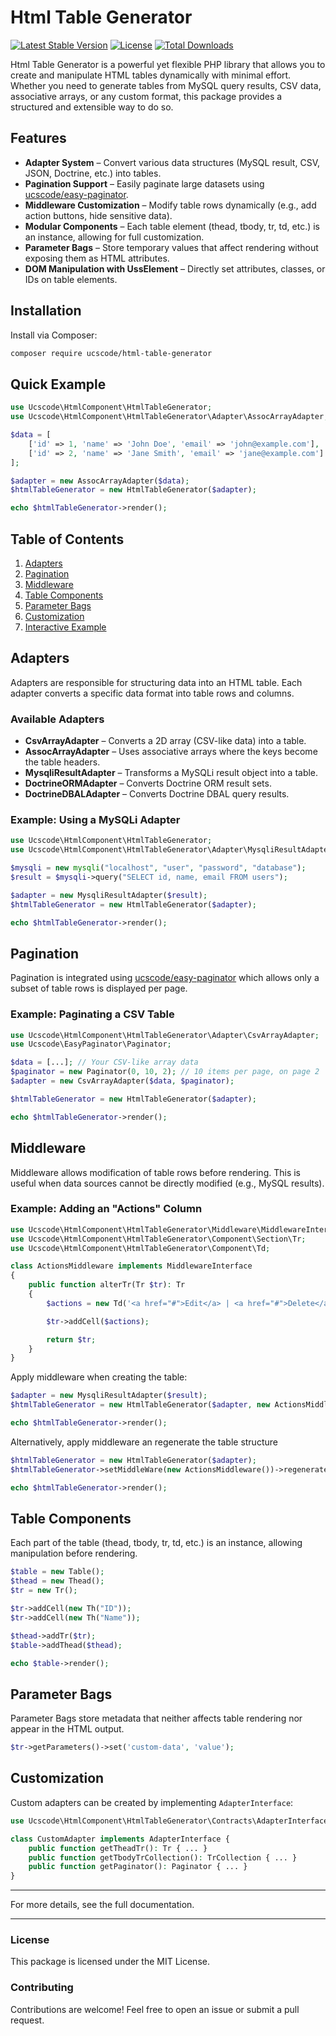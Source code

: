 # Html Table Generator

[![Latest Stable Version](https://poser.pugx.org/ucscode/html-table-generator/v/stable)](https://packagist.org/packages/ucscode/html-table-generator)
[![License](https://poser.pugx.org/ucscode/html-table-generator/license)](https://packagist.org/packages/ucscode/html-table-generator)
[![Total Downloads](https://poser.pugx.org/ucscode/html-table-generator/downloads)](https://packagist.org/packages/ucscode/html-table-generator)

Html Table Generator is a powerful yet flexible PHP library that allows you to create and manipulate HTML tables dynamically with minimal effort. Whether you need to generate tables from MySQL query results, CSV data, associative arrays, or any custom format, this package provides a structured and extensible way to do so.

## Features

- **Adapter System** – Convert various data structures (MySQL result, CSV, JSON, Doctrine, etc.) into tables.
- **Pagination Support** – Easily paginate large datasets using [ucscode/easy-paginator](https://github.com/ucscode/easy-paginator).
- **Middleware Customization** – Modify table rows dynamically (e.g., add action buttons, hide sensitive data).
- **Modular Components** – Each table element (thead, tbody, tr, td, etc.) is an instance, allowing for full customization.
- **Parameter Bags** – Store temporary values that affect rendering without exposing them as HTML attributes.
- **DOM Manipulation with UssElement** – Directly set attributes, classes, or IDs on table elements.

## Installation

Install via Composer:

```sh
composer require ucscode/html-table-generator
```

## Quick Example

```php
use Ucscode\HtmlComponent\HtmlTableGenerator;
use Ucscode\HtmlComponent\HtmlTableGenerator\Adapter\AssocArrayAdapter;

$data = [
    ['id' => 1, 'name' => 'John Doe', 'email' => 'john@example.com'],
    ['id' => 2, 'name' => 'Jane Smith', 'email' => 'jane@example.com']
];

$adapter = new AssocArrayAdapter($data);
$htmlTableGenerator = new HtmlTableGenerator($adapter);

echo $htmlTableGenerator->render();
```

## Table of Contents

1. [Adapters](#adapters)
2. [Pagination](#pagination)
3. [Middleware](#middleware)
4. [Table Components](#table-components)
5. [Parameter Bags](#parameter-bags)
6. [Customization](#customization)
7. [Interactive Example](#interactive-example)

## Adapters

Adapters are responsible for structuring data into an HTML table. Each adapter converts a specific data format into table rows and columns.

### Available Adapters

- **CsvArrayAdapter** – Converts a 2D array (CSV-like data) into a table.
- **AssocArrayAdapter** – Uses associative arrays where the keys become the table headers.
- **MysqliResultAdapter** – Transforms a MySQLi result object into a table.
- **DoctrineORMAdapter** – Converts Doctrine ORM result sets.
- **DoctrineDBALAdapter** – Converts Doctrine DBAL query results.

### Example: Using a MySQLi Adapter

```php
use Ucscode\HtmlComponent\HtmlTableGenerator;
use Ucscode\HtmlComponent\HtmlTableGenerator\Adapter\MysqliResultAdapter;

$mysqli = new mysqli("localhost", "user", "password", "database");
$result = $mysqli->query("SELECT id, name, email FROM users");

$adapter = new MysqliResultAdapter($result);
$htmlTableGenerator = new HtmlTableGenerator($adapter);

echo $htmlTableGenerator->render();
```

## Pagination

Pagination is integrated using [ucscode/easy-paginator](https://github.com/ucscode/easy-paginator) which allows only a subset of table rows is displayed per page.

### Example: Paginating a CSV Table

```php
use Ucscode\HtmlComponent\HtmlTableGenerator\Adapter\CsvArrayAdapter;
use Ucscode\EasyPaginator\Paginator;

$data = [...]; // Your CSV-like array data
$paginator = new Paginator(0, 10, 2); // 10 items per page, on page 2
$adapter = new CsvArrayAdapter($data, $paginator);

$htmlTableGenerator = new HtmlTableGenerator($adapter);

echo $htmlTableGenerator->render();
```

## Middleware

Middleware allows modification of table rows before rendering. This is useful when data sources cannot be directly modified (e.g., MySQL results).

### Example: Adding an "Actions" Column

```php
use Ucscode\HtmlComponent\HtmlTableGenerator\Middleware\MiddlewareInterface;
use Ucscode\HtmlComponent\HtmlTableGenerator\Component\Section\Tr;
use Ucscode\HtmlComponent\HtmlTableGenerator\Component\Td;

class ActionsMiddleware implements MiddlewareInterface 
{
    public function alterTr(Tr $tr): Tr 
    {
        $actions = new Td('<a href="#">Edit</a> | <a href="#">Delete</a>');

        $tr->addCell($actions);

        return $tr;
    }
}
```

Apply middleware when creating the table:

```php
$adapter = new MysqliResultAdapter($result);
$htmlTableGenerator = new HtmlTableGenerator($adapter, new ActionsMiddleware());

echo $htmlTableGenerator->render();
```

Alternatively, apply middleware an regenerate the table structure

```php
$htmlTableGenerator = new HtmlTableGenerator($adapter);
$htmlTableGenerator->setMiddleWare(new ActionsMiddleware())->regenerate();

echo $htmlTableGenerator->render();
```

## Table Components

Each part of the table (thead, tbody, tr, td, etc.) is an instance, allowing manipulation before rendering.

```php
$table = new Table();
$thead = new Thead();
$tr = new Tr();

$tr->addCell(new Th("ID"));
$tr->addCell(new Th("Name"));

$thead->addTr($tr);
$table->addThead($thead);

echo $table->render();
```

## Parameter Bags

Parameter Bags store metadata that neither affects table rendering nor appear in the HTML output.

```php
$tr->getParameters()->set('custom-data', 'value');
```

## Customization

Custom adapters can be created by implementing `AdapterInterface`:

```php
use Ucscode\HtmlComponent\HtmlTableGenerator\Contracts\AdapterInterface;

class CustomAdapter implements AdapterInterface {
    public function getTheadTr(): Tr { ... }
    public function getTbodyTrCollection(): TrCollection { ... }
    public function getPaginator(): Paginator { ... }
}
```

---

For more details, see the full documentation.

---

### License

This package is licensed under the MIT License.

### Contributing

Contributions are welcome! Feel free to open an issue or submit a pull request.

